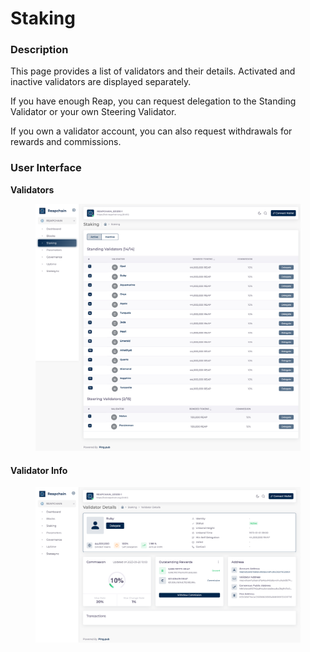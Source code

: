 # Staking

### Description <a href="#description" id="description"></a>

This page provides a list of validators and their details. Activated and inactive validators are displayed separately.

If you have enough Reap, you can request delegation to the Standing Validator or your own Steering Validator.

If you own a validator account, you can also request withdrawals for rewards and commissions.

### User Interface <a href="#user-interface" id="user-interface"></a>

**Validators**

<figure><img src="../../../.gitbook/assets/image (6) (1).png" alt=""><figcaption></figcaption></figure>

#### Validator Info

<figure><img src="../../../.gitbook/assets/image (7) (1).png" alt=""><figcaption></figcaption></figure>





